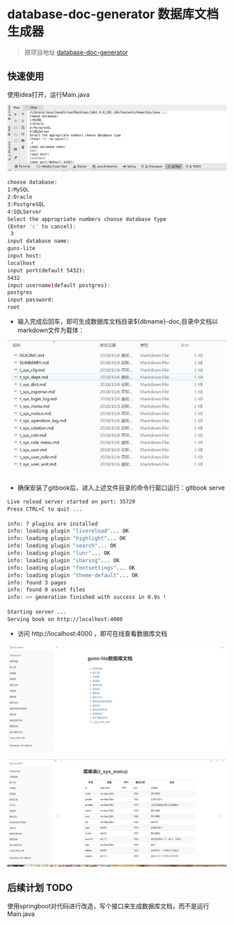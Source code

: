 # database-doc-generator 数据库文档生成器

> 原项目地址 [database-doc-generator](https://github.com/enilu/database-doc-generator)

## 快速使用


使用idea打开，运行Main.java

![](https://raw.githubusercontent.com/gaohanghang/images/master/img20190607194723.png)

```bash
choose database:
1:MySQL
2:Oracle
3:PostgreSQL
4:SQLServer
Select the appropriate numbers choose database type
(Enter 'c' to cancel):
 3
input database name:
guns-lite
input host:
localhost
input port(default 5432):
5432
input username(default postgres):
postgres
input password:
root

```
- 输入完成后回车，即可生成数据库文档目录${dbname}-doc,目录中文档以markdown文件为载体：

![](https://raw.githubusercontent.com/gaohanghang/images/master/img20190607201225.png)

- 确保安装了gitbook后，进入上述文件目录的命令行窗口运行：gitbook serve

```bash
Live reload server started on port: 35729
Press CTRL+C to quit ...

info: 7 plugins are installed 
info: loading plugin "livereload"... OK 
info: loading plugin "highlight"... OK 
info: loading plugin "search"... OK 
info: loading plugin "lunr"... OK 
info: loading plugin "sharing"... OK 
info: loading plugin "fontsettings"... OK 
info: loading plugin "theme-default"... OK 
info: found 3 pages 
info: found 0 asset files 
info: >> generation finished with success in 0.9s ! 

Starting server ...
Serving book on http://localhost:4000
```
- 访问 http://localhost:4000 ，即可在线查看数据库文档

![](https://raw.githubusercontent.com/gaohanghang/images/master/img20190607200945.png)

![](https://raw.githubusercontent.com/gaohanghang/images/master/img20190607201020.png)

## 后续计划 TODO

使用springboot对代码进行改造，写个接口来生成数据库文档，而不是运行Main.java

